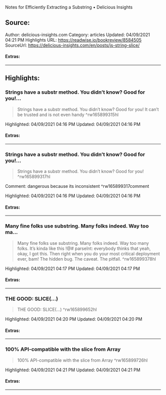 Notes for Efficiently Extracting a Substring • Delicious Insights

## Source:
Author: delicious-insights.com
Category: articles
Updated: 04/09/2021 04:21 PM
Highlights URL: https://readwise.io/bookreview/8584505
SourceUrl: https://delicious-insights.com/en/posts/js-string-slice/


#### Extras:


 
-----
 ## Highlights:

### Strings have a substr method. You didn’t know? Good for you!...
>Strings have a substr method. You didn’t know? Good for you! It can’t be trusted and is not even handy ^rw165899315hl


Highlighted: 04/09/2021 04:16 PM
Updated: 04/09/2021 04:16 PM


#### Extras:



------

### Strings have a substr method. You didn’t know? Good for you!...
>Strings have a substr method. You didn’t know? Good for you! ^rw165899317hl

Comment: dangerous because its inconsistent ^rw165899317comment

Highlighted: 04/09/2021 04:16 PM
Updated: 04/09/2021 04:16 PM


#### Extras:



------

### Many fine folks use substring. Many folks indeed. Way too ma...
>Many fine folks use substring. Many folks indeed. Way too many folks. It’s kinda like this !@# parseInt: everybody thinks that yeah, okay, I got this. Then right when you do your most critical deployment ever, bam! The hidden bug. The caveat. The pitfall. ^rw165899378hl


Highlighted: 04/09/2021 04:17 PM
Updated: 04/09/2021 04:17 PM


#### Extras:



------

### THE GOOD: SLICE(…)
>THE GOOD: SLICE(…) ^rw165899652hl


Highlighted: 04/09/2021 04:20 PM
Updated: 04/09/2021 04:20 PM


#### Extras:



------

### 100% API-compatible with the slice from Array
>100% API-compatible with the slice from Array ^rw165899726hl


Highlighted: 04/09/2021 04:21 PM
Updated: 04/09/2021 04:21 PM


#### Extras:





------

